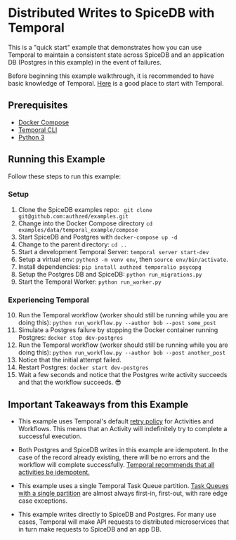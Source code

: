 # Distributed Writes to SpiceDB with Temporal

This is a "quick start" example that demonstrates how you can use Temporal to maintain a consistent state across SpiceDB and an application DB (Postgres in this example) in the event of failures.

Before beginning this example walkthrough, it is recommended to have basic knowledge of Temporal. [Here](https://docs.temporal.io/evaluate/understanding-temporal) is a good place to start with Temporal.

## Prerequisites
- [Docker Compose](https://docs.docker.com/compose/install/)
- [Temporal CLI](https://docs.temporal.io/cli#install)
- [Python 3](https://www.python.org/downloads/)

## Running this Example

Follow these steps to run this example:

### Setup
1. Clone the SpiceDB examples repo: ` git clone git@github.com:authzed/examples.git`
2. Change into the Docker Compose directory `cd examples/data/temporal_example/compose`
3. Start SpiceDB and Postgres with `docker-compose up -d`
4. Change to the parent directory: `cd ..`
5. Start a development Temporal Server: `temporal server start-dev`
6. Setup a virtual env: `python3 -m venv env`, then `source env/bin/activate`.
7. Install dependencies: `pip install authzed temporalio psycopg`
8. Setup the Postgres DB and SpiceDB: `python run_migrations.py`
9. Start the Temporal Worker: `python run_worker.py`

### Experiencing Temporal
10. Run the Temporal workflow (worker should still be running while you are doing this): `python run_workflow.py --author bob --post some_post`
11. Simulate a Postgres failure by stopping the Docker container running Postgres: `docker stop dev-postgres`
12. Run the Temporal workflow (worker should still be running while you are doing this): `python run_workflow.py --author bob --post another_post`
13. Notice that the initial attempt failed.
14. Restart Postgres: `docker start dev-postgres`
15. Wait a few seconds and notice that the Postgres write activity succeeds and that the workflow succeeds. 😎

## Important Takeaways from this Example

- This example uses Temporal's default [retry policy](https://docs.temporal.io/encyclopedia/retry-policies) for Activities and Workflows. This means that an Activity will indefinitely try to complete a successful execution.

- Both Postgres and SpiceDB writes in this example are idempotent. In the case of the record already existing, there will be no errors and the workflow will complete successfully. [Temporal recommends that all activities be idempotent.](https://docs.temporal.io/activity-definition#idempotency)

- This example uses a single Temporal Task Queue partition. [Task Queues with a single partition](https://docs.temporal.io/task-queue#task-ordering) are almost always first-in, first-out, with rare edge case exceptions.

- This example writes directly to SpiceDB and Postgres. For many use cases, Temporal will make API requests to distributed microservices that in turn make requests to SpiceDB and an app DB.
